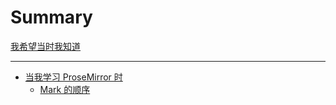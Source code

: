 # Summary

[我希望当时我知道](./introduction.md)

---

- [当我学习 ProseMirror 时](./prosemirror/index.md)
  - [Mark 的顺序](./prosemirror/marks-order.md)
